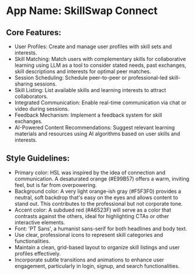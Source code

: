 # **App Name**: SkillSwap Connect

## Core Features:

- User Profiles: Create and manage user profiles with skill sets and interests.
- Skill Matching: Match users with complementary skills for collaborative learning using LLM as a tool to consider stated needs, past exchanges, skill descriptions and interests for optimal peer matches.
- Session Scheduling: Schedule peer-to-peer or professional-led skill-sharing sessions.
- Skill Listing: List available skills and learning interests to attract collaborators.
- Integrated Communication: Enable real-time communication via chat or video during sessions.
- Feedback Mechanism: Implement a feedback system for skill exchanges.
- AI-Powered Content Recommendations: Suggest relevant learning materials and resources using AI algorithms based on user skills and interests.

## Style Guidelines:

- Primary color: HSL was inspired by the idea of connection and communication. A desaturated orange (#E99B57) offers a warm, inviting feel, but is far from overpowering.
- Background color: A very light orange-ish gray (#F5F3F0) provides a neutral, soft backdrop that's easy on the eyes and allows content to stand out. This contributes to the professional but not corporate tone.
- Accent color: A subdued red (#A6523F) will serve as a color that contrasts against the others, ideal for highlighting CTAs or other interactive elements.
- Font: 'PT Sans', a humanist sans-serif for both headlines and body text.
- Use clear, professional icons to represent skill categories and functionalities.
- Maintain a clean, grid-based layout to organize skill listings and user profiles effectively.
- Incorporate subtle transitions and animations to enhance user engagement, particularly in login, signup, and search functionalities.